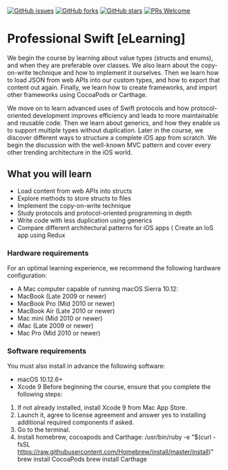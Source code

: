 [![GitHub issues](https://img.shields.io/github/issues/TrainingByPackt/Professional-Swift-eLearning.svg)](https://github.com/TrainingByPackt/Professional-Swift-eLearning/issues)
[![GitHub forks](https://img.shields.io/github/forks/TrainingByPackt/Professional-Swift-eLearning.svg)](https://github.com/TrainingByPackt/Professional-Swift-eLearning/network)
[![GitHub stars](https://img.shields.io/github/stars/TrainingByPackt/Professional-Swift-eLearning.svg)](https://github.com/TrainingByPackt/Professional-Swift-eLearning/stargazers)
[![PRs Welcome](https://img.shields.io/badge/PRs-welcome-brightgreen.svg)](https://github.com/TrainingByPackt/Professional-Swift-eLearning/pulls)



# Professional Swift [eLearning]
We begin the course by learning about value types (structs and enums), and when they are preferable over classes. We also learn about the copy-on-write technique and how to implement it ourselves. Then we learn how to load JSON from web APIs into our custom types, and how to export that content out again. Finally, we learn how to create frameworks, and import other frameworks using CocoaPods or Carthage.

We move on to learn advanced uses of Swift protocols and how protocol-oriented development improves efficiency and leads to more maintainable and reusable code. Then we learn about generics, and how they enable us to support multiple types without duplication. Later in the course, we discover different ways to structure a complete iOS app from scratch. We begin the discussion with the well-known MVC pattern and cover every other trending architecture in the iOS world.


## What you will learn
* Load content from web APIs into structs
* Explore methods to store structs to files
* Implement the copy-on-write technique
* Study protocols and protocol-oriented programming in depth
* Write code with less duplication using generics
* Compare different architectural patterns for iOS apps
( Create an IoS app using Redux

### Hardware requirements
For an optimal learning experience, we recommend the following hardware configuration:
* A Mac computer capable of running macOS Sierra 10.12:
* MacBook (Late 2009 or newer)
* MacBook Pro (Mid 2010 or newer)
* MacBook Air (Late 2010 or newer)
* Mac mini (Mid 2010 or newer)
* iMac (Late 2009 or newer)
* Mac Pro (Mid 2010 or newer)

### Software requirements
You must also install in advance the following software:
* macOS 10.12.6+
* Xcode 9
Before beginning the course, ensure that you complete the following steps:
1. If not already installed, install Xcode 9 from Mac App Store. 
2. Launch it, agree to license agreement and answer yes to installing additional required components if asked.
3. Go to the terminal.
4. Install homebrew, cocoapods and Carthage:
   /usr/bin/ruby -e "$(curl -fsSL https://raw.githubusercontent.com/Homebrew/install/master/install)"
   brew install CocoaPods
   brew install Carthage








